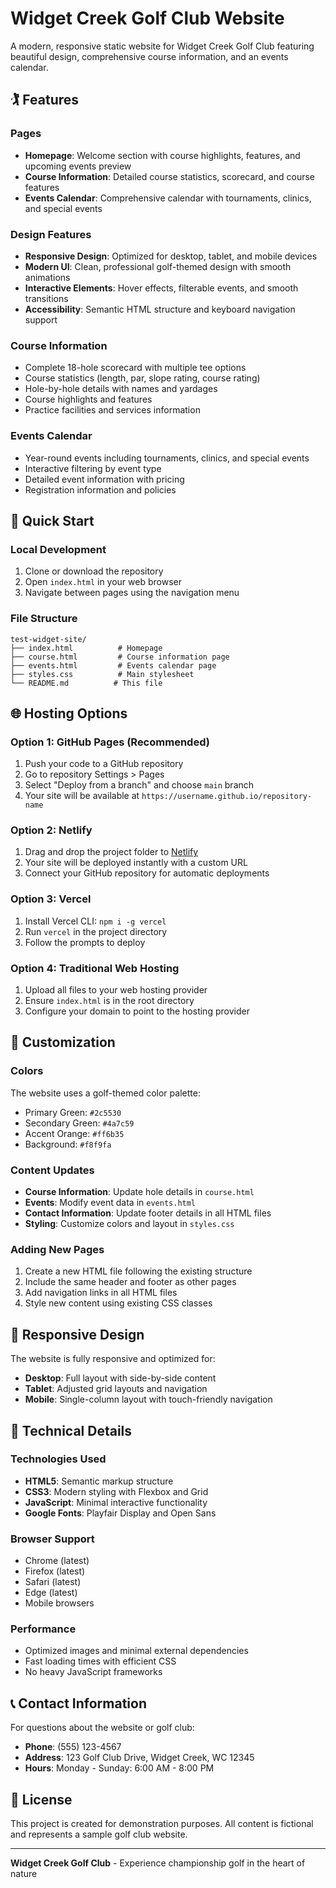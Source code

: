 # Widget Creek Golf Club Website

A modern, responsive static website for Widget Creek Golf Club featuring beautiful design, comprehensive course information, and an events calendar.

## 🏌️ Features

### Pages

- **Homepage**: Welcome section with course highlights, features, and upcoming events preview
- **Course Information**: Detailed course statistics, scorecard, and course features
- **Events Calendar**: Comprehensive calendar with tournaments, clinics, and special events

### Design Features

- **Responsive Design**: Optimized for desktop, tablet, and mobile devices
- **Modern UI**: Clean, professional golf-themed design with smooth animations
- **Interactive Elements**: Hover effects, filterable events, and smooth transitions
- **Accessibility**: Semantic HTML structure and keyboard navigation support

### Course Information

- Complete 18-hole scorecard with multiple tee options
- Course statistics (length, par, slope rating, course rating)
- Hole-by-hole details with names and yardages
- Course highlights and features
- Practice facilities and services information

### Events Calendar

- Year-round events including tournaments, clinics, and special events
- Interactive filtering by event type
- Detailed event information with pricing
- Registration information and policies

## 🚀 Quick Start

### Local Development

1. Clone or download the repository
2. Open `index.html` in your web browser
3. Navigate between pages using the navigation menu

### File Structure

```
test-widget-site/
├── index.html          # Homepage
├── course.html         # Course information page
├── events.html         # Events calendar page
├── styles.css          # Main stylesheet
└── README.md          # This file
```

## 🌐 Hosting Options

### Option 1: GitHub Pages (Recommended)

1. Push your code to a GitHub repository
2. Go to repository Settings > Pages
3. Select "Deploy from a branch" and choose `main` branch
4. Your site will be available at `https://username.github.io/repository-name`

### Option 2: Netlify

1. Drag and drop the project folder to [Netlify](https://netlify.com)
2. Your site will be deployed instantly with a custom URL
3. Connect your GitHub repository for automatic deployments

### Option 3: Vercel

1. Install Vercel CLI: `npm i -g vercel`
2. Run `vercel` in the project directory
3. Follow the prompts to deploy

### Option 4: Traditional Web Hosting

1. Upload all files to your web hosting provider
2. Ensure `index.html` is in the root directory
3. Configure your domain to point to the hosting provider

## 🎨 Customization

### Colors

The website uses a golf-themed color palette:

- Primary Green: `#2c5530`
- Secondary Green: `#4a7c59`
- Accent Orange: `#ff6b35`
- Background: `#f8f9fa`

### Content Updates

- **Course Information**: Update hole details in `course.html`
- **Events**: Modify event data in `events.html`
- **Contact Information**: Update footer details in all HTML files
- **Styling**: Customize colors and layout in `styles.css`

### Adding New Pages

1. Create a new HTML file following the existing structure
2. Include the same header and footer as other pages
3. Add navigation links in all HTML files
4. Style new content using existing CSS classes

## 📱 Responsive Design

The website is fully responsive and optimized for:

- **Desktop**: Full layout with side-by-side content
- **Tablet**: Adjusted grid layouts and navigation
- **Mobile**: Single-column layout with touch-friendly navigation

## 🔧 Technical Details

### Technologies Used

- **HTML5**: Semantic markup structure
- **CSS3**: Modern styling with Flexbox and Grid
- **JavaScript**: Minimal interactive functionality
- **Google Fonts**: Playfair Display and Open Sans

### Browser Support

- Chrome (latest)
- Firefox (latest)
- Safari (latest)
- Edge (latest)
- Mobile browsers

### Performance

- Optimized images and minimal external dependencies
- Fast loading times with efficient CSS
- No heavy JavaScript frameworks

## 📞 Contact Information

For questions about the website or golf club:

- **Phone**: (555) 123-4567
- **Address**: 123 Golf Club Drive, Widget Creek, WC 12345
- **Hours**: Monday - Sunday: 6:00 AM - 8:00 PM

## 📄 License

This project is created for demonstration purposes. All content is fictional and represents a sample golf club website.

---

**Widget Creek Golf Club** - Experience championship golf in the heart of nature
